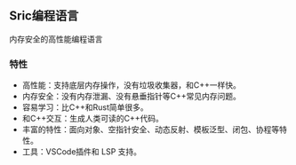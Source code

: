 

## Sric编程语言

内存安全的高性能编程语言

### 特性
- 高性能：支持底层内存操作，没有垃圾收集器，和C++一样快。
- 内存安全：没有内存泄漏、没有悬垂指针等C++常见内存问题。
- 容易学习：比C++和Rust简单很多。
- 和C++交互：生成人类可读的C++代码。
- 丰富的特性：面向对象、空指针安全、动态反射、模板泛型、闭包、协程等特性。
- 工具：VSCode插件和 LSP 支持。

